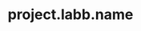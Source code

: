 ---
unique-name: labb
type: identity
title: project.labb.name
description: project.labb.desc
launch-date: 2015
website: https://www.abbluiz.com/
git-url:
license-url:
founders: ["labb"]
pinned: false
hidden: false
layout: project
color1: white
color2: "#a14040"
---